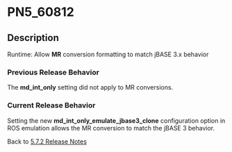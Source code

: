 # PN5_60812

<PageHeader />

## Description

Runtime: Allow **MR** conversion formatting to match jBASE 3.x behavior

### Previous Release Behavior

The **md\_int\_only** setting did not apply to MR conversions.

### Current Release Behavior

Setting the new **md\_int\_only\_emulate\_jbase3\_clone** configuration option in ROS emulation allows the MR conversion to match the jBASE 3 behavior.

Back to [5.7.2 Release Notes](./../jbase-5.7.2.1-release-notes/README.md)

<PageFooter />
